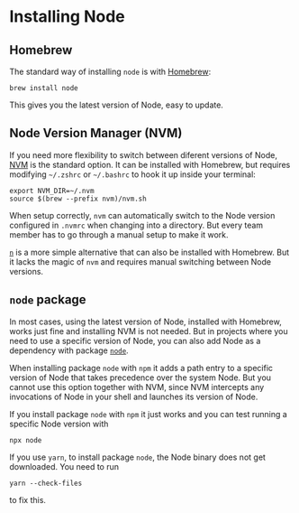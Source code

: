 # Installing Node

## Homebrew

The standard way of installing `node` is with [Homebrew](https://brew.sh/):

    brew install node

This gives you the latest version of Node, easy to update.

## Node Version Manager (NVM)

If you need more flexibility to switch between diferent versions of Node,
[NVM](https://github.com/nvm-sh/nvm) is the standard option. It can be installed
with Homebrew, but requires modifying `~/.zshrc` or `~/.bashrc` to hook it up
inside your terminal:

```
export NVM_DIR=~/.nvm
source $(brew --prefix nvm)/nvm.sh
```

When setup correctly, `nvm` can automatically switch to the Node version
configured in `.nvmrc` when changing into a directory. But every team member has
to go through a manual setup to make it work.

[`n`](https://github.com/tj/n) is a more simple alternative that can also be
installed with Homebrew. But it lacks the magic of `nvm` and requires manual
switching between Node versions.

## `node` package

In most cases, using the latest version of Node, installed with Homebrew, works
just fine and installing NVM is not needed. But in projects where you need to
use a specific version of Node, you can also add Node as a dependency with
package [`node`](https://www.npmjs.com/package/node).

When installing package `node` with `npm` it adds a path entry to a specific
version of Node that takes precedence over the system Node. But you cannot use
this option together with NVM, since NVM intercepts any invocations of Node in
your shell and launches its version of Node.

If you install package `node` with `npm` it just works and you can test running
a specific Node version with

    npx node

If you use `yarn`, to install package `node`, the Node binary does not get
downloaded. You need to run

    yarn --check-files

to fix this.
